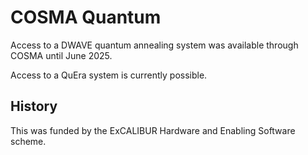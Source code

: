 # COSMA Quantum

Access to a DWAVE quantum annealing system was available through COSMA until June 2025.

Access to a QuEra system is currently possible.

## History

This was funded by the ExCALIBUR Hardware and Enabling Software scheme.
